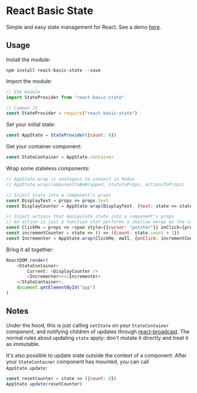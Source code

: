 # React Basic State

Simple and easy state management for React. See a demo [here](https://www.webpackbin.com/bins/-L088tSDNRxgmAQod3Kh).

## Usage

Install the module:

```
npm install react-basic-state --save
```

Import the module:

```javascript
// ES6 module
import StateProvider from "react-basic-state"

// Common JS
const StateProvider = require("react-basic-state")
```

Set your initial state:

```javascript
const AppState = StateProvider({count: 0})
```

Get your container component:

```javascript
const StateContainer = AppState.container
```

Wrap some stateless components:

```javascript
// AppState.wrap is analogous to connect in Redux
// AppState.wrap(componentToBeWrapped, stateToProps, actionsToProps)

// Inject state into a component's props
const DisplayText = props => props.text
const DisplayCounter = AppState.wrap(DisplayText, {text: state => state.count})

// Inject actions that manipulate state into a component's props
// An action is just a function that performs a shallow merge on the current state
const ClickMe = props => <span style={{cursor: "pointer"}} onClick={props.onClick}>{props.children}</span>
const incrementCounter = state => () => ({count: state.count + 1})
const Incrementer = AppState.wrap(ClickMe, null, {onClick: incrementCounter})
```

Bring it all together:
```javascript
ReactDOM.render(
	<StateContainer>
		Current: <DisplayCounter />
		<Incrementer>+</Incrementer>
	</StateContainer>,
	document.getElementById("app")
)
```

## Notes

Under the hood, this is just calling `setState` on your `StateContainer` component, and notifying children of updates through [react-broadcast](https://github.com/ReactTraining/react-broadcast). The normal rules about updating `state` apply: don't mutate it directly and treat it as immutable.

It's also possible to update state outside the context of a component. After your `StateContainer` component has mounted, you can call `AppState.update`:

```javascript
const resetCounter = state => ({count: 0})
AppState.update(resetCounter)
```
